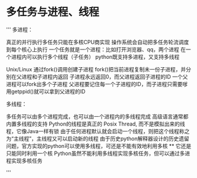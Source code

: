 # 多任务与进程、线程
'''
多进程：

真正的并行执行多任务只能在多核CPU商实现
操作系统会自动把多任务轮流调度到每个核心上执行
一个任务就是一个进程：比如打开浏览器、qq，两个进程
在一个进程内可以执行多个线程（子任务）
python既支持多进程，又支持多线程

Unix/Linux 通过fork()调用创建子进程
fork()把当前进程复制未一份子进程，并分别在父进程和子进程内返回
子进程永远返回0，而父进程返回子进程的ID
一个父进程可以fork出多个子进程
父进程要记住每一个子进程的ID，而子进程只需要嗲用getppid()就可以拿到父进程的ID


多线程：

多任务可以由多个进程完成，也可以由一个进程内的多线程完成
高级语言通常都内置多线程的支持
Python的线程是真正的 Posix Thread, 而不是模拟出来的线程，它像Java一样有锁
由于任何进程默认就会启动一个线程，则把这个线程称之为“主线程”，主线程又可以启动新的线程
由于历史python解释器设计的历史遗留问题，官方实现的python可以使用多线程，可还是不能有效地利用多核
** 它还是只能同时利用一个核
Python虽然不能利用多线程实现多核任务，但可以通过多进程实现多核任务

'''
